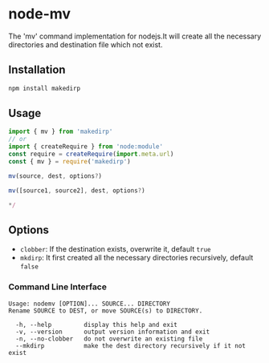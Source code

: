 # node-mv
The 'mv' command implementation for nodejs.It will create all the necessary directories and destination file which not exist.

## Installation

```js
npm install makedirp
```

## Usage

```js
import { mv } from 'makedirp'
// or
import { createRequire } from 'node:module'
const require = createRequire(import.meta.url)
const { mv } = require('makedirp')

mv(source, dest, options?)

mv([source1, source2], dest, options?)

*/
```

## Options

* `clobber`: If the destination exists, overwrite it, default `true`
* `mkdirp`: It first created all the necessary directories recursively, default `false`

### Command Line Interface

```
Usage: nodemv [OPTION]... SOURCE... DIRECTORY
Rename SOURCE to DEST, or move SOURCE(s) to DIRECTORY.

  -h, --help         display this help and exit
  -v, --version      output version information and exit
  -n, --no-clobber   do not overwrite an existing file
  --mkdirp           make the dest directory recursively if it not exist
